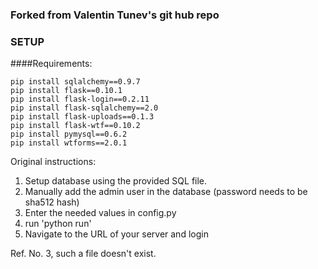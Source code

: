 ### Forked from Valentin Tunev's git hub repo

### SETUP

####Requirements:
```
pip install sqlalchemy==0.9.7
pip install flask==0.10.1
pip install flask-login==0.2.11
pip install flask-sqlalchemy==2.0
pip install flask-uploads==0.1.3
pip install flask-wtf==0.10.2
pip install pymysql==0.6.2
pip install wtforms==2.0.1
```
Original instructions:
1. Setup database using the provided SQL file.
2. Manually add the admin user in the database (password needs to be sha512 hash)
3. Enter the needed values in config.py
4. run 'python run'
5. Navigate to the URL of your server and login

Ref. No. 3, such a file doesn't exist.
